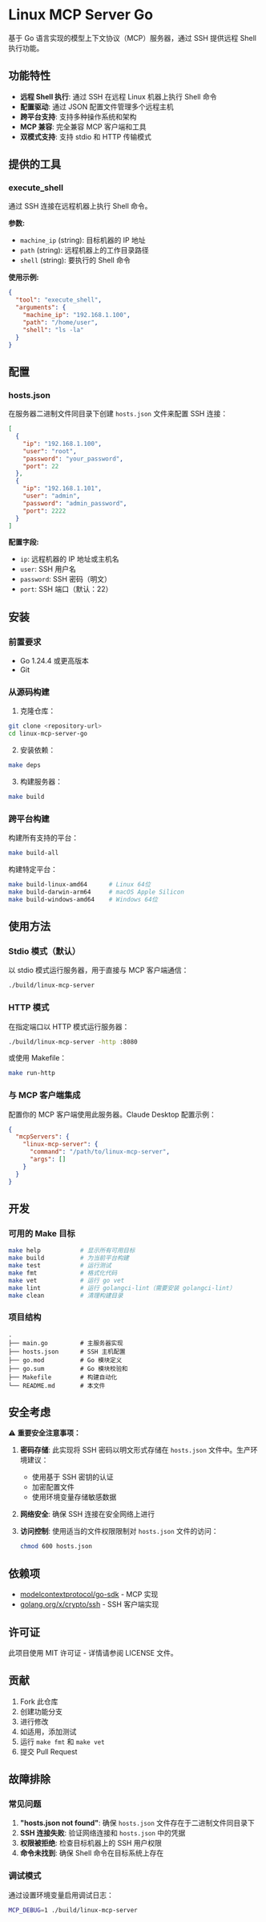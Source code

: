# Linux MCP Server Go

基于 Go 语言实现的模型上下文协议（MCP）服务器，通过 SSH 提供远程 Shell 执行功能。

## 功能特性

- **远程 Shell 执行**: 通过 SSH 在远程 Linux 机器上执行 Shell 命令
- **配置驱动**: 通过 JSON 配置文件管理多个远程主机
- **跨平台支持**: 支持多种操作系统和架构
- **MCP 兼容**: 完全兼容 MCP 客户端和工具
- **双模式支持**: 支持 stdio 和 HTTP 传输模式

## 提供的工具

### execute_shell

通过 SSH 连接在远程机器上执行 Shell 命令。

**参数:**
- `machine_ip` (string): 目标机器的 IP 地址
- `path` (string): 远程机器上的工作目录路径
- `shell` (string): 要执行的 Shell 命令

**使用示例:**
```json
{
  "tool": "execute_shell",
  "arguments": {
    "machine_ip": "192.168.1.100",
    "path": "/home/user",
    "shell": "ls -la"
  }
}
```

## 配置

### hosts.json

在服务器二进制文件同目录下创建 `hosts.json` 文件来配置 SSH 连接：

```json
[
  {
    "ip": "192.168.1.100",
    "user": "root",
    "password": "your_password",
    "port": 22
  },
  {
    "ip": "192.168.1.101",
    "user": "admin",
    "password": "admin_password",
    "port": 2222
  }
]
```

**配置字段:**
- `ip`: 远程机器的 IP 地址或主机名
- `user`: SSH 用户名
- `password`: SSH 密码（明文）
- `port`: SSH 端口（默认：22）

## 安装

### 前置要求

- Go 1.24.4 或更高版本
- Git

### 从源码构建

1. 克隆仓库：
```bash
git clone <repository-url>
cd linux-mcp-server-go
```

2. 安装依赖：
```bash
make deps
```

3. 构建服务器：
```bash
make build
```

### 跨平台构建

构建所有支持的平台：
```bash
make build-all
```

构建特定平台：
```bash
make build-linux-amd64      # Linux 64位
make build-darwin-arm64     # macOS Apple Silicon
make build-windows-amd64    # Windows 64位
```

## 使用方法

### Stdio 模式（默认）

以 stdio 模式运行服务器，用于直接与 MCP 客户端通信：
```bash
./build/linux-mcp-server
```

### HTTP 模式

在指定端口以 HTTP 模式运行服务器：
```bash
./build/linux-mcp-server -http :8080
```

或使用 Makefile：
```bash
make run-http
```

### 与 MCP 客户端集成

配置你的 MCP 客户端使用此服务器。Claude Desktop 配置示例：

```json
{
  "mcpServers": {
    "linux-mcp-server": {
      "command": "/path/to/linux-mcp-server",
      "args": []
    }
  }
}
```

## 开发

### 可用的 Make 目标

```bash
make help           # 显示所有可用目标
make build          # 为当前平台构建
make test           # 运行测试
make fmt            # 格式化代码
make vet            # 运行 go vet
make lint           # 运行 golangci-lint（需要安装 golangci-lint）
make clean          # 清理构建目录
```

### 项目结构

```
.
├── main.go         # 主服务器实现
├── hosts.json      # SSH 主机配置
├── go.mod          # Go 模块定义
├── go.sum          # Go 模块校验和
├── Makefile        # 构建自动化
└── README.md       # 本文件
```

## 安全考虑

⚠️ **重要安全注意事项：**

1. **密码存储**: 此实现将 SSH 密码以明文形式存储在 `hosts.json` 文件中。生产环境建议：
   - 使用基于 SSH 密钥的认证
   - 加密配置文件
   - 使用环境变量存储敏感数据

2. **网络安全**: 确保 SSH 连接在安全网络上进行

3. **访问控制**: 使用适当的文件权限限制对 `hosts.json` 文件的访问：
   ```bash
   chmod 600 hosts.json
   ```

## 依赖项

- [modelcontextprotocol/go-sdk](https://github.com/modelcontextprotocol/go-sdk) - MCP 实现
- [golang.org/x/crypto/ssh](https://pkg.go.dev/golang.org/x/crypto/ssh) - SSH 客户端实现

## 许可证

此项目使用 MIT 许可证 - 详情请参阅 LICENSE 文件。

## 贡献

1. Fork 此仓库
2. 创建功能分支
3. 进行修改
4. 如适用，添加测试
5. 运行 `make fmt` 和 `make vet`
6. 提交 Pull Request

## 故障排除

### 常见问题

1. **"hosts.json not found"**: 确保 `hosts.json` 文件存在于二进制文件同目录下
2. **SSH 连接失败**: 验证网络连接和 `hosts.json` 中的凭据
3. **权限被拒绝**: 检查目标机器上的 SSH 用户权限
4. **命令未找到**: 确保 Shell 命令在目标系统上存在

### 调试模式

通过设置环境变量启用调试日志：
```bash
MCP_DEBUG=1 ./build/linux-mcp-server
```